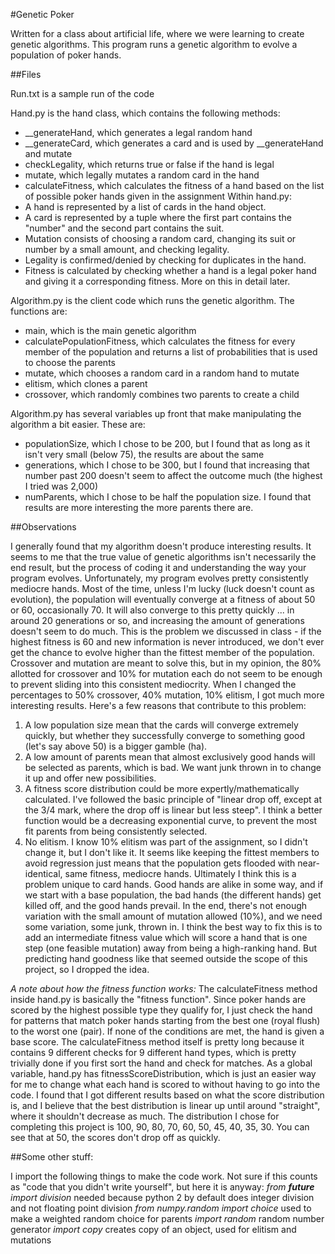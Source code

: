 #Genetic Poker

Written for a class about artificial life, where we were learning to create genetic algorithms. This program runs a genetic algorithm to evolve a population of poker hands.

##Files

Run.txt is a sample run of the code

Hand.py is the hand class, which contains the following methods:
  - __generateHand, which generates a legal random hand
  - __generateCard, which generates a card and is used by __generateHand and mutate
  - checkLegality, which returns true or false if the hand is legal
  - mutate, which legally mutates a random card in the hand
  - calculateFitness, which calculates the fitness of a hand based on the list of possible poker hands given in the assignment
Within hand.py:
  - A hand is represented by a list of cards in the hand object.
  - A card is represented by a tuple where the first part contains the "number" and the second part contains the suit.
  - Mutation consists of choosing a random card, changing its suit or number by a small amount, and checking legality.
  - Legality is confirmed/denied by checking for duplicates in the hand.
  - Fitness is calculated by checking whether a hand is a legal poker hand and giving it a corresponding fitness. More on this in detail later.

Algorithm.py is the client code which runs the genetic algorithm. The functions are:
  - main, which is the main genetic algorithm
  - calculatePopulationFitness, which calculates the fitness for every member of the population and returns a list of probabilities that is used to choose the parents
  - mutate, which chooses a random card in a random hand to mutate
  - elitism, which clones a parent
  - crossover, which randomly combines two parents to create a child

Algorithm.py has several variables up front that make manipulating the algorithm a bit easier. These are:
  - populationSize, which I chose to be 200, but I found that as long as it isn't very small (below 75), the results are about the same
  - generations, which I chose to be 300, but I found that increasing that number past 200 doesn't seem to affect the outcome much (the highest I tried was 2,000)
  - numParents, which I chose to be half the population size. I found that results are more interesting the more parents there are.

##Observations

I generally found that my algorithm doesn't produce interesting results. It seems to me that the true value of genetic algorithms isn't necessarily the end result, but the process of coding it and understanding the way your program evolves. Unfortunately, my program evolves pretty consistently mediocre hands. Most of the time, unless I'm lucky (luck doesn't count as evolution), the population will eventually converge at a fitness of about 50 or 60, occasionally 70. It will also converge to this pretty quickly ... in around 20 generations or so, and increasing the amount of generations doesn't seem to do much.
This is the problem we discussed in class - if the highest fitness is 60 and new information is never introduced, we don't ever get the chance to evolve higher than the fittest member of the population. Crossover and mutation are meant to solve this, but in my opinion, the 80% allotted for crossover and 10% for mutation each do not seem to be enough to prevent sliding into this consistent mediocrity. When I changed the percentages to 50% crossover, 40% mutation, 10% elitism, I got much more interesting results. Here's a few reasons that contribute to this problem:
  1. A low population size mean that the cards will converge extremely quickly, but whether they successfully converge to something good (let's say above 50) is a bigger gamble (ha).
  2. A low amount of parents mean that almost exclusively good hands will be selected as parents, which is bad. We want junk thrown in to change it up and offer new possibilities.
  3. A fitness score distribution could be more expertly/mathematically calculated. I've followed the basic principle of "linear drop off, except at the 3/4 mark, where the drop off is linear but less steep". I think a better function would be a decreasing exponential curve, to prevent the most fit parents from being consistently selected.
  4. No elitism. I know 10% elitism was part of the assignment, so I didn't change it, but I don't like it. It seems like keeping the fittest members to avoid regression just means that the population gets flooded with near-identical, same fitness, mediocre hands.
Ultimately I think this is a problem unique to card hands. Good hands are alike in some way, and if we start with a base population, the bad hands (the different hands) get killed off, and the good hands prevail. In the end, there's not enough variation with the small amount of mutation allowed (10%), and we need some variation, some junk, thrown in.
I think the best way to fix this is to add an intermediate fitness value which will score a hand that is one step (one feasible mutation) away from being a high-ranking hand. But predicting hand goodness like that seemed outside the scope of this project, so I dropped the idea.

*A note about how the fitness function works:*
  The calculateFitness method inside hand.py is basically the "fitness function". Since poker hands are scored by the highest possible type they qualify for, I just check the hand for patterns that match poker hands starting from the best one (royal flush) to the worst one (pair). If none of the conditions are met, the hand is given a base score. The calculateFitness method itself is pretty long because it contains 9 different checks for 9 different hand types, which is pretty trivially done if you first sort the hand and check for matches. As a global variable, hand.py has fitnessScoreDistribution, which is just an easier way for me to change what each hand is scored to without having to go into the code. I found that I got different results based on what the score distribution is, and I believe that the best distribution is linear up until around "straight", where it shouldn't decrease as much. The distribution I chose for completing this project is 100, 90, 80, 70, 60, 50, 45, 40, 35, 30. You can see that at 50, the scores don't drop off as quickly.


##Some other stuff:

I import the following things to make the code work. Not sure if this counts as "code that you didn't write yourself", but here it is anyway:
  *from __future__ import division*
    needed because python 2 by default does integer division and not floating point division
  *from numpy.random import choice*
    used to make a weighted random choice for parents
  *import random*
    random number generator
  *import copy*
    creates copy of an object, used for elitism and mutations
